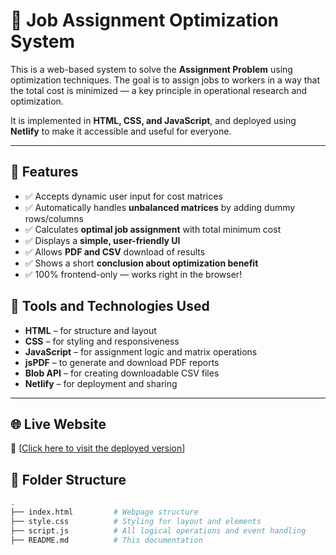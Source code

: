 # 💼 Job Assignment Optimization System

This is a web-based system to solve the **Assignment Problem** using optimization techniques. The goal is to assign jobs to workers in a way that the total cost is minimized — a key principle in operational research and optimization.

It is implemented in **HTML, CSS, and JavaScript**, and deployed using **Netlify** to make it accessible and useful for everyone.

---

## 📌 Features

- ✅ Accepts dynamic user input for cost matrices
- ✅ Automatically handles **unbalanced matrices** by adding dummy rows/columns
- ✅ Calculates **optimal job assignment** with total minimum cost
- ✅ Displays a **simple, user-friendly UI**
- ✅ Allows **PDF and CSV** download of results
- ✅ Shows a short **conclusion about optimization benefit**
- ✅ 100% frontend-only — works right in the browser!


## 🔧 Tools and Technologies Used

- **HTML** – for structure and layout  
- **CSS** – for styling and responsiveness  
- **JavaScript** – for assignment logic and matrix operations  
- **jsPDF** – to generate and download PDF reports  
- **Blob API** – for creating downloadable CSV files  
- **Netlify** – for deployment and sharing

---

## 🌐 Live Website

🔗 [[Click here to visit the deployed version](https://67f118ee317a98c4d2ead007--assignmentproblemsolver.netlify.app/)]


## 📂 Folder Structure

```bash
.
├── index.html         # Webpage structure
├── style.css          # Styling for layout and elements
├── script.js          # All logical operations and event handling
├── README.md          # This documentation
